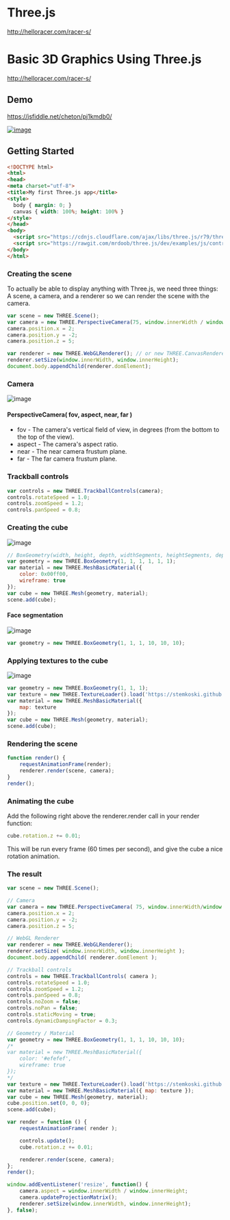 # Three.js

http://helloracer.com/racer-s/


# Basic 3D Graphics Using Three.js


http://helloracer.com/racer-s/

## Demo

https://jsfiddle.net/cheton/pj1kmdb0/

[![image](https://cloud.githubusercontent.com/assets/447801/17285949/bd9ebdf8-57f8-11e6-8404-96cc3b47e7ed.png)](https://jsfiddle.net/cheton/pj1kmdb0/)

## Getting Started

```html
<!DOCTYPE html>
<html>
<head>
<meta charset="utf-8">
<title>My first Three.js app</title>
<style>
  body { margin: 0; }
  canvas { width: 100%; height: 100% }
</style>
</head>
<body>
  <script src="https://cdnjs.cloudflare.com/ajax/libs/three.js/r79/three.js"></script>
  <script src="https://rawgit.com/mrdoob/three.js/dev/examples/js/controls/TrackballControls.js"></script>
</body>
</html>
```

### Creating the scene

To actually be able to display anything with Three.js, we need three things: A scene, a camera, and a renderer so we can render the scene with the camera.

```js
var scene = new THREE.Scene();
var camera = new THREE.PerspectiveCamera(75, window.innerWidth / window.innerHeight, 0.1, 1000);
camera.position.x = 2;
camera.position.y = -2;
camera.position.z = 5;

var renderer = new THREE.WebGLRenderer(); // or new THREE.CanvasRenderer();
renderer.setSize(window.innerWidth, window.innerHeight);
document.body.appendChild(renderer.domElement);
```

### Camera

![image](https://cloud.githubusercontent.com/assets/447801/17282736/99ccb578-57db-11e6-84eb-d5af9905ee5a.png)

#### PerspectiveCamera( fov, aspect, near, far )
- fov - The camera's vertical field of view, in degrees (from the bottom to the top of the view).<br>
- aspect - The camera's aspect ratio.<br>
- near - The near camera frustum plane.<br>
- far - The far camera frustum plane.<br>

### Trackball controls

```js
var controls = new THREE.TrackballControls(camera);
controls.rotateSpeed = 1.0;
controls.zoomSpeed = 1.2;
controls.panSpeed = 0.8;
```

### Creating the cube

![image](https://cloud.githubusercontent.com/assets/447801/17285107/2b1555e6-57f3-11e6-9b7a-a7b9802215e0.png)

```js
// BoxGeometry(width, height, depth, widthSegments, heightSegments, depthSegments)
var geometry = new THREE.BoxGeometry(1, 1, 1, 1, 1, 1);
var material = new THREE.MeshBasicMaterial({
    color: 0x00ff00,
    wireframe: true
});
var cube = new THREE.Mesh(geometry, material);
scene.add(cube);
```

#### Face segmentation

![image](https://cloud.githubusercontent.com/assets/447801/17289270/8c165ed6-580b-11e6-9ab9-e624869409c3.png)

```js
var geometry = new THREE.BoxGeometry(1, 1, 1, 10, 10, 10);
```

### Applying textures to the cube

![image](https://cloud.githubusercontent.com/assets/447801/17288669/ce358fb0-5808-11e6-8d10-5787478c3ee1.png)

```js
var geometry = new THREE.BoxGeometry(1, 1, 1);
var texture = new THREE.TextureLoader().load('https://stemkoski.github.io/Three.js/images/crate.gif');
var material = new THREE.MeshBasicMaterial({
    map: texture
});
var cube = new THREE.Mesh(geometry, material);
scene.add(cube);
```

### Rendering the scene

```js
function render() {
    requestAnimationFrame(render);
    renderer.render(scene, camera);
}
render();
```

### Animating the cube

Add the following right above the renderer.render call in your render function:

```js
cube.rotation.z += 0.01;
```

This will be run every frame (60 times per second), and give the cube a nice rotation animation.

### The result

```js
var scene = new THREE.Scene();

// Camera
var camera = new THREE.PerspectiveCamera( 75, window.innerWidth/window.innerHeight, 0.1, 1000 );
camera.position.x = 2;
camera.position.y = -2;
camera.position.z = 5;

// WebGL Renderer
var renderer = new THREE.WebGLRenderer();
renderer.setSize( window.innerWidth, window.innerHeight );
document.body.appendChild( renderer.domElement );

// Trackball controls
controls = new THREE.TrackballControls( camera );
controls.rotateSpeed = 1.0;
controls.zoomSpeed = 1.2;
controls.panSpeed = 0.8;
controls.noZoom = false;
controls.noPan = false;
controls.staticMoving = true;
controls.dynamicDampingFactor = 0.3;

// Geometry / Material
var geometry = new THREE.BoxGeometry(1, 1, 1, 10, 10, 10);
/*
var material = new THREE.MeshBasicMaterial({
    color: '#efefef',
    wireframe: true
});
*/
var texture = new THREE.TextureLoader().load('https://stemkoski.github.io/Three.js/images/crate.gif');
var material = new THREE.MeshBasicMaterial({ map: texture });
var cube = new THREE.Mesh(geometry, material);
cube.position.set(0, 0, 0);
scene.add(cube);

var render = function () {
	requestAnimationFrame( render );

    controls.update();
	cube.rotation.z += 0.01;

	renderer.render(scene, camera);
};
render();

window.addEventListener('resize', function() {
	camera.aspect = window.innerWidth / window.innerHeight;
	camera.updateProjectionMatrix();
	renderer.setSize(window.innerWidth, window.innerHeight);
}, false);
```
